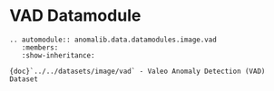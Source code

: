 # VAD Datamodule

```{eval-rst}
.. automodule:: anomalib.data.datamodules.image.vad
   :members:
   :show-inheritance:
```

```{seealso}
{doc}`../../datasets/image/vad` - Valeo Anomaly Detection (VAD) Dataset
```
